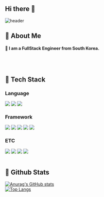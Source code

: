## Hi there 👋
<div>
  
  <!--Header-->
  ![header](https://capsule-render.vercel.app/api?type=waving&color=gradient&height=300&section=header&text=Good%20to%20see%20you%20%F0%9F%A4%97)
  
</div>

<div>
  <!--Body-->
  
  ## 👀 About Me
  #### :raising_hand: I am a FullStack Engineer from South Korea.<br/>
  <br/>
  <br/>
  
  ## 🧱 Tech Stack
  ### Language
  <!--c#-->
  <img src="https://img.shields.io/badge/Csharp-3776AB?style=flat-square&logo=csharp&logoColor=white"/>
  <!--JavaScript-->
  <img src="https://img.shields.io/badge/JavaScript-F7DF1E?style=flat-square&logo=JavaScript&logoColor=white"/>
  <!--python-->
  <img src="https://img.shields.io/badge/python-3776AB?style=flat-square&logo=Python&logoColor=white"/>
  <br/>
   
  ### Framework
  <!--winform-->
  <img src="https://img.shields.io/badge/winform-000000?style=flat-square&logo=winformk&logoColor=white"/>
  <!--wpf-->
  <img src="https://img.shields.io/badge/wpf-092E20?style=flat-square&logo=wpf&logoColor=white"/>
  <!--asp.net-->
  <img src="https://img.shields.io/badge/asp.net-61DAFB?style=flat-square&logo=asp.net&logoColor=white&Color=white"/>
  <!--React-->
  <img src="https://img.shields.io/badge/React-61DAFB?style=flat-square&logo=React&logoColor=white&Color=white"/>
   <!--Node.js-->
  <img src="https://img.shields.io/badge/NodeJs-61DAFB?style=flat-square&logo=NodeJs&logoColor=white&Color=white"/>
  <br/>
  
  ### ETC
  <!--MsSql-->
  <img src="https://img.shields.io/badge/MsSql-232F3E?style=flat-square&logo=MsSql&logoColor=white"/>
  <!--Oracle-->
  <img src="https://img.shields.io/badge/Oracle-4A154B?style=flat-square&logo=Oracle&logoColor=white"/>
  <!--MySQL-->
  <img src="https://img.shields.io/badge/MySQL-4479A1?style=flat-square&logo=MySQL&logoColor=white"/>
  <!--MongoDb-->
  <img src="https://img.shields.io/badge/MongoDb-4479A1?style=flat-square&logo=MongoDb&logoColor=white"/>
  <br/>
  <br/>
  
  ## 🤔 Github Stats
  [![Anurag's GitHub stats](https://github-readme-stats.vercel.app/api?username=Sad7Dayz)](https://github.com/Sad7Dayz/github-readme-stats)
  <br/>
  [![Top Langs](https://github-readme-stats.vercel.app/api/top-langs/?username=Sad7Dayz)](https://github.com/Sad7Dayz/github-readme-stats)
  
</div>
<!--
**Sad7Dayz/Sad7Dayz** is a ✨ _special_ ✨ repository because its `README.md` (this file) appears on your GitHub profile.

Here are some ideas to get you started:

- 🔭 I’m currently working on ...
- 🌱 I’m currently learning ...
- 👯 I’m looking to collaborate on ...
- 🤔 I’m looking for help with ...
- 💬 Ask me about ...
- 📫 How to reach me: ...
- 😄 Pronouns: ...
- ⚡ Fun fact: ...
-->
